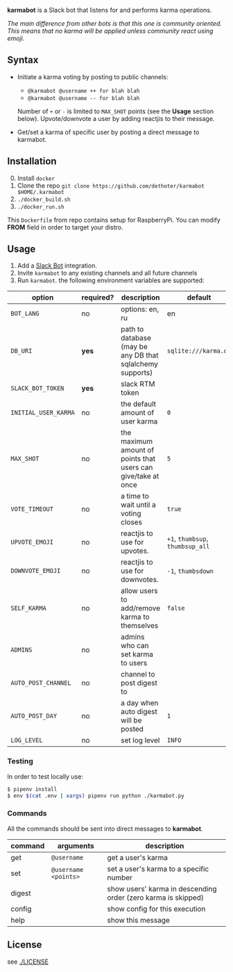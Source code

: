 **karmabot** is a Slack bot that listens for and performs karma operations.

*The main difference from other bots is that this one is community oriented.
This means that no karma will be applied unless community react using emoji.*

## Syntax

- Initiate a karma voting by posting to public channels:
  - `@karmabot @username ++ for blah blah`
  - `@karmabot @username -- for blah blah`

  Number of `+` or `-` is limited to `MAX_SHOT` points (see the **Usage** section below).
  Upvote/downvote a user by adding reactjis to their message.

- Get/set a karma of specific user by posting a direct message to karmabot.

## Installation

0. Install `docker`
1. Clone the repo `git clone https://github.com/dethoter/karmabot $HOME/.karmabot`
2. `./docker_build.sh`
3. `./docker_run.sh`

This `Dockerfile` from repo contains setup for RaspberryPi.
You can modify **FROM** field in order to target your distro.


## Usage

1. Add a [Slack Bot](https://api.slack.com/bot-users) integration.
2. Invite `karmabot` to any existing channels and all future channels
3. Run `karmabot`. the following environment variables are supported:

| option                      | required? | description                              | default                          |
| --------------------------- | --------- | ---------------------------------------- | -------------------------------- |
| `BOT_LANG`                  | no        | options: en, ru                          | en                                    |
| `DB_URI`                    | **yes**   | path to database (may be any DB that sqlalchemy supports) | `sqlite:///karma.db` |
| `SLACK_BOT_TOKEN`           | **yes**   | slack RTM token                          |                                       |
| `INITIAL_USER_KARMA`        | no        | the default amount of user karma         | `0`                                   |
| `MAX_SHOT`                  | no        | the maximum amount of points that users can give/take at once | `5`              |
| `VOTE_TIMEOUT`              | no        | a time to wait until a voting closes     | `true`                                |
| `UPVOTE_EMOJI`              | no        | reactjis to use for upvotes.             | `+1`, `thumbsup`, `thumbsup_all`      |
| `DOWNVOTE_EMOJI`            | no        | reactjis to use for downvotes.           | `-1`, `thumbsdown`                    |
| `SELF_KARMA`                | no        | allow users to add/remove karma to themselves | `false`                          |
| `ADMINS`                    | no        | admins who can set karma to users        |                                       |
| `AUTO_POST_CHANNEL`         | no        | channel to post digest to                |                                       |
| `AUTO_POST_DAY`             | no        | a day when auto digest will be posted    | `1`                                   |
| `LOG_LEVEL`                 | no        | set log level                            | `INFO`                                |


### Testing

In order to test locally use:

```sh
$ pipenv install
$ env $(cat .env | xargs) pipenv run python ./karmabot.py
```


### Commands

All the commands should be sent into direct messages to **karmabot**.

| command   | arguments                       | description                             |
| --------- | ------------------------------- | --------------------------------------- |
| get       | `@username`                     | get a user's karma                      |
| set       | `@username <points>`            | set a user's karma to a specific number |
| digest    |                                 | show users' karma in descending order (zero karma is skipped)|
| config    |                                 | show config for this execution          |
| help      |                                 | show this message                       |


## License

see [./LICENSE](/LICENSE)
